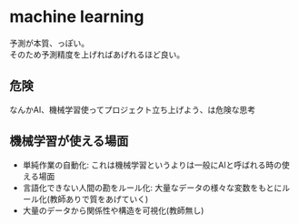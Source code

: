 # machine learning
予測が本質、っぽい。  
そのため予測精度を上げればあげれるほど良い。  

## 危険
なんかAI、機械学習使ってプロジェクト立ち上げよう、は危険な思考

## 機械学習が使える場面
- 単純作業の自動化: これは機械学習というよりは一般にAIと呼ばれる時の使える場面
- 言語化できない人間の勘をルール化: 大量なデータの様々な変数をもとにルール化(教師ありで質をあげていく)
- 大量のデータから関係性や構造を可視化(教師無し)